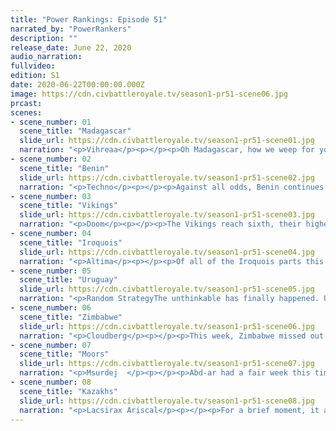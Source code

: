 ```yaml
---
title: "Power Rankings: Episode 51"
narrated_by: "PowerRankers"
description: ""
release_date: June 22, 2020
audio_narration:
fullvideo:
edition: S1
date: 2020-06-22T00:00:00.000Z
image: https://cdn.civbattleroyale.tv/season1-pr51-scene06.jpg
prcast:
scenes:
- scene_number: 01
  scene_title: "Madagascar"
  slide_url: https://cdn.civbattleroyale.tv/season1-pr51-scene01.jpg
  narration: "<p>Vihreaa</p><p></p><p>Oh Madagascar, how we weep for your departure from this world. There are many power rankers who rejoiced at the notion of your collapse, a stance which sickens me to my core. From the very beginning, Madagascar exceeded expectations, successfully achieving feats that were thought to be unheard of, especially from the civilization that ranked as far down as 49 in part 0. Contrary to the public’s belief, you went on to best Oman, gaining colonial acquisitions in the Middle East. For thousands of years, not one empire dared set foot on the Madagascarian island, it’s territory your undisputed domain. It would be from here that you would spread your influence across the world, influencing global politics through your cultural peacekeepers. Madagascar was a land of great culture, a society that never sought the comforts of technology, but found comfort in the simple cycle of daily life. Historians will view Madagascar as a great refuge of ancient life, while other empires like Zimbabwe and The Iroquois sacrificed everything to acquire more advanced weaponry to fight their enemies, Madagascar prioritized their humanity, and retained it to the end. To think, it would not be the cumbersome giant in Zimbabwe that would topple their great society, but the ever reaching grasp of Uruguay choked out their flame of life. I, many people in the sub, and Madagascarians alike weep at the fate of their people, as it is inevitable that this island that was once a bastion of humanity will become just another weapon for the superpowers to exploit and corrupt. I weep for this permanent loss to humanity, and shudder at the thought as the purity of humanity has become that much less so.</p>"
- scene_number: 02
  scene_title: "Benin"
  slide_url: https://cdn.civbattleroyale.tv/season1-pr51-scene02.jpg
  narration: "<p>Techno</p><p></p><p>Against all odds, Benin continues to persist in an Anatolian city far removed from their original homeland. A lack of involvement from the Moors was pretty much the only thing that kept Benin alive. But, at this point, any civ out of the Kazakhs, the Moors, or Zimbabwe could easily vanquish Benin in a few short turns, earning Benin a last-place spot amongst the remaining civs. Even still, to last as long as they have endured is a victory, as far stronger civs have fallen first. Defensiveness pays off!</p>"
- scene_number: 03
  scene_title: "Vikings"
  slide_url: https://cdn.civbattleroyale.tv/season1-pr51-scene03.jpg
  narration: "<p>Doom</p><p></p><p>The Vikings reach sixth, their highest rank ever, as Madagascar finally loses their 50 part game of hide and seek.  While a top 5 finish is still unlikely it's not completely out of the question. Either way, top 7 is no mean feat.</p>"
- scene_number: 04
  scene_title: "Iroquois"
  slide_url: https://cdn.civbattleroyale.tv/season1-pr51-scene04.jpg
  narration: "<p>Altima</p><p></p><p>Of all of the Iroquois parts this run, this has certainly been one of the wildest. Hiawatha is at war with every member of the Top Five except Zimbabwe, and while he has managed this war alarmingly well thus far, it looks like things are finally starting to meaningfully tip. Maybe. Look, I’m going to level with you, I thought they’d get runt’d this part, not ‘sweep the Kazakhs out of North America because apparently everyone’s just allergic to annexing the western half of the continent.’ They might have barely more than half Uruguay’s military and barely a third their production, and they might be producing some shockingly bad units (seriously, PJs and SAMs?) but the Moors have a demonstrated failed track record when it comes to making landfall in the Americas and Ablai’s straight-up out of nukes right now. Welcome to CBR, where everything’s made up and the points don’t matter!</p>"
- scene_number: 05
  scene_title: "Uruguay"
  slide_url: https://cdn.civbattleroyale.tv/season1-pr51-scene05.jpg
  narration: "<p>Random StrategyThe unthinkable has finally happened. Uruguay, who has terrorised the cylinder for almost the entire game, has finally lost its capital. Along with it, they have also lost the entire northern portion of south america. And gained a rank? Well yeah... they recaptured their capital and are currently moving back north to recapture everything they lost. How did they manage to lose so much yet still be capable of retaking it? The answer is simple: tech. When the diminished Iroquois went down they had far higher tech than poor old obese Uruguay - no craft that Uruguay possessed was capable of destroying the Iroquois army. Now however, Uruguay has finished the tech tree which means the Iroquois no longer have that advantage. Uruguay also has a large production base in the Pacific which is putting them 2nd in the overall stats; they are using this to build their army which they are using to recapture south america, and maybe, if they're lucky, get some north american land too. Oh and one final thing: Uruguay got a kill this week but nobody important. </p>"
- scene_number: 06
  scene_title: "Zimbabwe"
  slide_url: https://cdn.civbattleroyale.tv/season1-pr51-scene06.jpg
  narration: "<p>Cloudberg</p><p></p><p>This week, Zimbabwe missed out on their chance to kill Madagascar, but that’s probably not a big deal—it won’t be hard to take the islands from Uruguay either, as Zimbabwe is clearly better in most statistics. A much less one-sided fight would be Zimbabwe vs. the Moors, as both sides’ stats are almost perfectly equal. They both have 73 cities, they both have approximately 17,000 hammers, and the military difference between them is relatively small, slightly favoring the Moors. What that says to me is that both civs might be better off double teaming other superpowers rather than fighting each other, at least for now.</p>"
- scene_number: 07
  scene_title: "Moors"
  slide_url: https://cdn.civbattleroyale.tv/season1-pr51-scene07.jpg
  narration: "<p>Msurdej  </p><p></p><p>Abd-ar had a fair week this time around, as he began to expand into South America. While his original conquest was thrown back into the sea, his new attack might be enough to gain a foothold in America. That’s not considering his full control of the British Isles, or the near control of Greenland he has. But one must wonder whether that’s enough. The gap between the Moors and Zimbabwe is slim, while the gap between them and the Kazakhs is monumental. Abd-ar is gonna have to get some serious gains against the Iroquois if he wants a chance at dethroning Ablai Khan.</p>"
- scene_number: 08
  scene_title: "Kazakhs"
  slide_url: https://cdn.civbattleroyale.tv/season1-pr51-scene08.jpg
  narration: "<p>Lacsirax Ariscal</p><p></p><p>For a brief moment, it all looked to have changed. The Iroquois struck against Uruguay, and completely reversed the Kazakh gains in America - a 100% eviction from the continent - as they made use of the last moments of their tech superiority before the great singularity. We were back to five contenders, and most importantly, the Kazakhs had been beaten.</p><p></p><p>But we ended the episode much as we expected it to start; with the Iroquois fighting a coalition war they surely couldn’t win, and with the Kazakhs as the worlds undisputed leader, the only nation to hold significantly large holdings on both supercontinents. While this is a setback for all those #anyonebutkazakh fans out there, it is worth remembering one thing. They were beaten. Beaten by a single civ, not even a coalition. It can be done. Right now, Kazakhs are not in a Brazil situation but a Boer one - they’re susceptible to a production lapse, or an uncomfortable coalition, or even just a long quiet spell. They may be our unanimous #1 right now, but don’t think the game can be called just yet.</p>"
---
```

